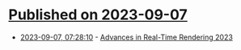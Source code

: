 # [Published on 2023-09-07](index.md)

* [2023-09-07, 07:28:10](https://lobste.rs/s/hyogcb/advances_real_time_rendering_2023) - [Advances in Real-Time Rendering 2023](https://advances.realtimerendering.com/s2023/index.html)
